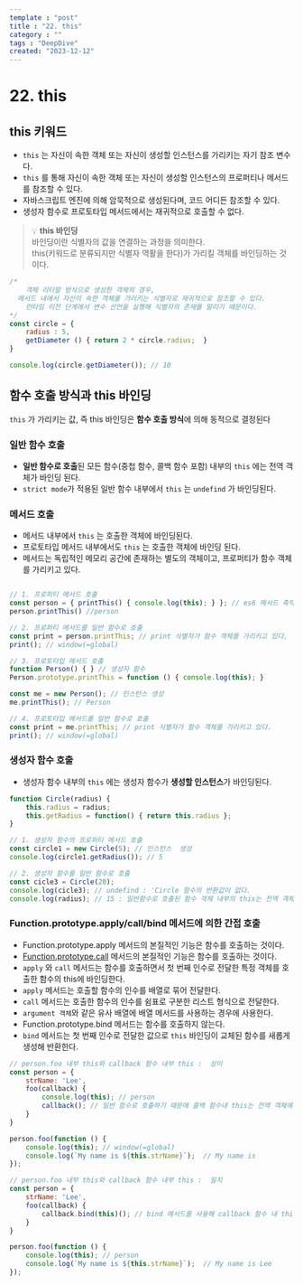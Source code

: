 ```yaml
---
template : "post"
title : "22. this"
category : ""
tags : "DeepDive"
created: "2023-12-12"
---
```


# 22. this


## this 키워드

- `this` 는 자신이 속한 객체 또는 자신이 생성할 인스턴스를 가리키는 자기 참조 변수다.
- `this` 를 통해 자신이 속한 객체 또는 자신이 생성할 인스턴스의 프로퍼티나 메서드를 참조할 수 있다.
- 자바스크립트 엔진에 의해 암묵적으로 생성된다며, 코드 어디든 참조할 수 있다.
- 생성자 함수로 프로토타입 메서드에서는 재귀적으로 호출할 수 없다.

> 💡 **this 바인딩**  
> 바인딩이란 식별자의 값을 연결하는 과정을 의미한다.  
> this(키워드로 분류되지만 식별자 역활을 한다)가 가리킬 객체를 바인딩하는 것이다.


```javascript
/*
	객체 리터럴 방식으로 생성한 객체의 경우,
  메서드 내에서 자신이 속한 객체를 가리키는 식별자로 재귀적으로 참조할 수 있다.
	런타임 이전 단계에서 변수 선언을 실행해 식별자의 존재를 알리기 때문이다.
*/
const circle = {
	radius : 5,
	getDiameter () { return 2 * circle.radius;	}
}

console.log(circle.getDiameter()); // 10
```


## 함수 호출 방식과 this 바인딩


`this` 가 가리키는 값, 즉 this 바인딩은 **함수 호출 방식**에 의해 동적으로 결정된다


### 일반 함수 호출

- **일반 함수로 호출**된 모든 함수(중첩 함수, 콜백 함수 포함) 내부의 `this` 에는 전역 객체가 바인딩 된다.
- `strict mode`가 적용된 일반 함수 내부에서 `this` 는 `undefind` 가 바인딩된다.

### 메서드 호출

- 메서드 내부에서  `this` 는  호출한 객체에 바인딩된다.
- 프로토타입 메서드 내부에서도  `this` 는 호출한 객체에 바인딩 된다.
- 메서드는 독립적인 메모리 공간에 존재하는 별도의 객체이고, 프로퍼티가 함수 객체를 가리키고 있다.

```javascript

// 1. 프로퍼티 메서드 호출
const person = { printThis() { console.log(this); } }; // es6 메서드 축약 표현
person.printThis() //person

// 2. 프로퍼티 메서드를 일반 함수로 호출
const print = person.printThis; // print 식별자가 함수 객체를 가리키고 있다.
print(); // window(=global)

// 3. 프로토타입 메서드 호출
function Person() { } // 생성자 함수
Person.prototype.printThis = function () { console.log(this); }

const me = new Person(); // 인스턴스 생성
me.printThis(); // Person

// 4. 프로토타입 메서드를 일반 함수로 호출
const print = me.printThis; // print 식별자가 함수 객체를 가리키고 있다.
print(); // window(=global) 
```


### 생성자 함수 호출

- 생성자 함수 내부의 `this` 에는 생성자 함수가 **생성할 인스턴스**가 바인딩된다.

```javascript
function Circle(radius) {
	this.radius = radius;
	this.getRadius = function() { return this.radius };
} 

// 1. 생성자 함수의 프로퍼티 메서드 호출
const circle1 = new Circle(5); // 인스턴스  생성
console.log(circle1.getRadius()); // 5

// 2. 생성자 함수를 일반 함수로 호출
const cicle3 = Circle(20);
console.log(cicle3); // undefind : 'Circle 함수의 반환값이 없다.
console.log(radius); // 15 : 일반함수로 호출된 함수 객체 내부의 this는 전역 객체를 가리킨다.
```


### Function.prototype.apply/call/bind 메서드에 의한 간접 호출

- Function.prototype.apply 메서드의 본질적인 기능은 함수를 호출하는 것이다.
- [Function.prototype.call](http://function.prototype.call/) 메서드의 본질적인 기능은 함수를 호출하는 것이다.
- `apply` 와 `call`  메서드는 함수를 호출하면서 첫 번째 인수로 전달한 특정 객체를 호출한 함수의 this에 바인딩한다.
- `apply` 메서드는 호출할 함수의 인수를 배열로 묶어 전달한다.
- `call` 메서드는 호출한 함수의 인수를 쉼표로 구분한 리스트 형식으로 전달한다.
- `argument 객체`와 같은 유사 배열에 배열 메서드를 사용하는 경우에 사용한다.
- Function.prototype.bind 메서드는 함수를 호출하지 않는다.
- `bind` 메서드는 첫 번째 인수로 전달한 값으로 `this`  바인딩이 교체된 함수를 새롭게 생성해 반환한다.

```javascript
// person.foo 내부 this와 callback 함수 내부 this :  상이
const person = {
    strName: 'Lee',
    foo(callback) {
        console.log(this); // person
        callback(); // 일반 함수로 호출하기 때문에 콜백 함수내 this는 전역 객체에 바인딩된다.
    }
}

person.foo(function () {
    console.log(this); // window(=global)
    console.log(`My name is ${this.strName}`);  // My name is 
});
```


```javascript
// person.foo 내부 this와 callback 함수 내부 this :  일치
const person = {
    strName: 'Lee',
    foo(callback) {
        callback.bind(this)(); // bind 메서드를 사용해 callback 함수 내 this 바인딩
    }
}

person.foo(function () {
    console.log(this); // person
    console.log(`My name is ${this.strName}`);  // My name is Lee
});
```

